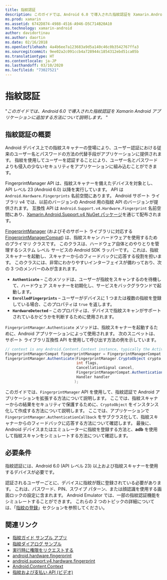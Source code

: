 ```yaml
---
title: 指紋認証
description: このガイドでは、Android 6.0 で導入された指紋認証を Xamarin.Android アプリケーションに追加する方法について説明します。
ms.prod: xamarin
ms.assetid: 6742D874-4988-4516-A946-D5C714B20A10
ms.technology: xamarin-android
author: davidortinau
ms.author: daortin
ms.date: 02/16/2018
ms.openlocfilehash: 4a4b6ee7a123683a9d5a140c46c0b3542767ffa3
ms.sourcegitcommit: 9ee02a2c091ccb4a728944c1854312ebd51ca05b
ms.translationtype: HT
ms.contentlocale: ja-JP
ms.lasthandoff: 03/10/2020
ms.locfileid: "73027521"
---
```

# <a name="fingerprint-authentication"></a>指紋認証

"_このガイドでは、Android 6.0 で導入された指紋認証を Xamarin Android アプリケーションに追加する方法について説明します。_ "

## <a name="fingerprint-authentication-overview"></a>指紋認証の概要

Android デバイス上での指紋スキャナーの登場により、ユーザー認証における従来のユーザー名とパスワードの方法の代替手段がアプリケーションに提供されます。 指紋を使用してユーザーを認証することにより、ユーザー名とパスワードよりも侵入の少ないセキュリティをアプリケーションに組み込むことができます。

FingerprintManager API は、指紋スキャナーを備えたデバイスを対象とし、API レベル 23 (Android 6.0) 以降を実行しています。 API は `Android.Hardware.Fingerprints` 名前空間にあります。 Android サポート ライブラリ v4 では、以前のバージョンの Android 用の指紋 API のバージョンが提供されます。 互換性 API は `Android.Support.v4.Hardware.Fingerprint` 名前空間にあり、[Xamarin.Android.Support.v4 NuGet パッケージ](https://www.nuget.org/packages/Xamarin.Android.Support.v4/)を通じて配布されます。

[FingerprintManager](https://developer.android.com/reference/android/hardware/fingerprint/FingerprintManager.html) (およびそのサポート ライブラリに対応する [FingerprintManagerCompat](https://developer.android.com/reference/android/support/v4/hardware/fingerprint/FingerprintManagerCompat.html)) は、指紋スキャン ハードウェアを使用するためのプライマリ クラスです。 このクラスは、ハードウェア自体とのやりとりを管理するシステム レベル サービスの Android SDK ラッパーです。 これは、指紋スキャナーを起動し、スキャナーからのフィードバックに応答する役割を担います。 このクラスには、非常にわかりやすいインターフェイスが備わっており、次の 3 つのメンバーのみが含まれます。

- **`Authenticate`** &ndash; このメソッドは、ユーザーが指紋をスキャンするのを待機して、ハードウェア スキャナーを初期化し、サービスをバックグラウンドで起動します。
- **`EnrolledFingerprints`** &ndash; ユーザーがデバイスに 1 つまたは複数の指紋を登録している場合、このプロパティは `true` を返します。
- **`HardwareDetected`** &ndash; このプロパティは、デバイスで指紋スキャンがサポートされているかどうかを判断するために使用されます。

`FingerprintManager.Authenticate` メソッドは、指紋スキャナーを起動するために、Android アプリケーションによって使用されます。 次のスニペットは、サポート ライブラリ互換性 API を使用して呼び出す方法の例を示しています。

```csharp
// context is any Android.Content.Context instance, typically the Activity 
FingerprintManagerCompat fingerprintManager = FingerprintManagerCompat.From(context);
fingerprintManager.Authenticate(FingerprintManager.CryptoObject crypto,
                                int flags,
                                CancellationSignal cancel,
                                FingerprintManagerCompat.AuthenticationCallback callback,
                                Handler handler
                               );
```

このガイドでは、`FingerprintManager` API を使用して、指紋認証で Android アプリケーションを拡張する方法について説明します。 ここでは、指紋スキャナーからの結果をセキュリティで保護するために、`CryptoObject` をインスタンス化して作成する方法について説明します。 ここでは、アプリケーションで `FingerprintManager.AuthenticationCallback` をサブクラス化して、指紋スキャナーからのフィードバックに応答する方法について確認します。 最後に、Android デバイスまたはエミュレーターに指紋を登録する方法と、**adb** を使用して指紋スキャンをシミュレートする方法について確認します。

## <a name="requirements"></a>必要条件

指紋認証には、Android 6.0 (API レベル 23) 以上および指紋スキャナーを使用するデバイスが必要です。 

認証されるユーザーごとに、デバイスに指紋が既に登録されている必要があります。 これは、パスワード、PIN、スワイプ パターン、または顔認識を使用する画面ロックの設定に含まれます。 Android Emulator では、一部の指紋認証機能をシミュレートすることができます。  これらの 2 つのトピックの詳細については、「[指紋の登録](enrolling-fingerprint.md)」セクションを参照してください。 

## <a name="related-links"></a>関連リンク

- [指紋ガイド サンプル アプリ](https://docs.microsoft.com/samples/xamarin/monodroid-samples/fingerprintguide)
- [指紋ダイアログ サンプル](https://docs.microsoft.com/samples/xamarin/monodroid-samples/android-m-fingerprintdialog)
- [実行時に権限をリクエストする](https://developer.android.com/training/permissions/requesting.html)
- [android.hardware.fingerprint](https://developer.android.com/reference/android/hardware/fingerprint/package-summary.html)
- [android.support.v4.hardware.fingerprint](https://developer.android.com/reference/android/support/v4/hardware/fingerprint/package-summary.html)
- [Android.Content.Context](xref:Android.Content.Context)
- [指紋および支払い API (ビデオ)](https://youtu.be/VOn7VrTRlA4)
